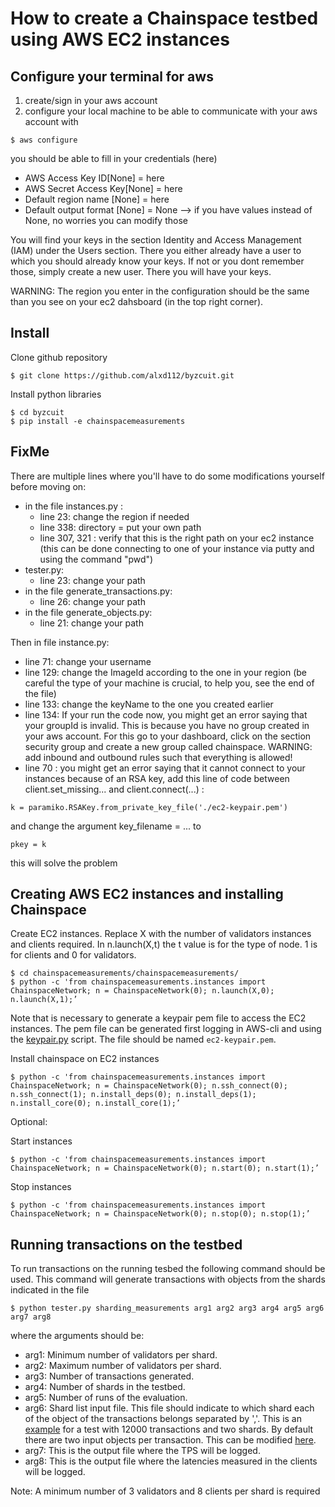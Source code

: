 
# How to create a Chainspace testbed using AWS EC2 instances

## Configure your terminal for aws 

1) create/sign in your aws account
2) configure your local machine to be able to communicate with your aws account
with
```shell
$ aws configure
``` 
you should be able to fill in your credentials (here)
- AWS Access Key ID[None] = here
- AWS Secret Access Key[None] = here
- Default region name [None] = here
- Default output format [None] = None
--> if you have values instead of None, no worries you can modify those

You will find your keys in the section Identity and Access Management (IAM) under the Users section.
There you either already have a user to which you should already know your keys. If not or you dont remember those, simply create a new user.
There you will have your keys.

WARNING: The region you enter in the configuration should be the same than you see on your ec2 dahsboard (in the top right corner).

## Install

Clone github repository
```shell
$ git clone https://github.com/alxd112/byzcuit.git
```

Install python libraries
```shell
$ cd byzcuit
$ pip install -e chainspacemeasurements
```


## FixMe
There are multiple lines where you'll have to do some modifications yourself before moving on:
- in the file instances.py :
  * line 23: change the region if needed
  * line 338: directory = put your own path
  * line 307, 321 : verify that this is the right path on your ec2 instance (this can be done connecting to one of your instance via putty and using the command "pwd")
- tester.py:
  * line 23: change your path
- in the file generate_transactions.py:
  * line 26: change your path
- in the file generate_objects.py:
  * line 21: change your path

Then in file instance.py:
- line 71: change your username
- line 129: change the ImageId according to the one in your region (be careful the type of your machine is crucial, to help you, see the end of the file)
- line 133: change the keyName to the one you created earlier
- line 134: If your run the code now, you might get an error saying that your groupId is invalid. This is because you have no group created in your aws account. For this go to your dashboard, click on the section security group and create a new group called chainspace.
WARNING: add inbound and outbound rules such that everything is allowed!
- line 70 : you might get an error saying that it cannot connect to your instances because of an RSA key, add this line of code between client.set_missing... and client.connect(...) :
```
k = paramiko.RSAKey.from_private_key_file('./ec2-keypair.pem')
```
and change the argument key_filename = ... to
```
pkey = k
```
this will solve the problem


## Creating AWS EC2 instances and installing Chainspace 



Create EC2 instances. Replace X with the number of validators instances and clients required. In n.launch(X,t) the t value is for the type of node. 1 is for clients and 0 for validators.
```shell
$ cd chainspacemeasurements/chainspacemeasurements/
$ python -c 'from chainspacemeasurements.instances import ChainspaceNetwork; n = ChainspaceNetwork(0); n.launch(X,0); n.launch(X,1);’  
```
Note that is necessary to generate a keypair pem file to access the EC2 instances. The pem file can be generated first logging in AWS-cli and using the [keypair.py](https://github.com/srene/byzcuit/blob/master/chainspacemeasurements/chainspacemeasurements/keypair.py) script. The file should be named `ec2-keypair.pem`.


Install chainspace on EC2 instances
```shell
$ python -c 'from chainspacemeasurements.instances import ChainspaceNetwork; n = ChainspaceNetwork(0); n.ssh_connect(0); n.ssh_connect(1); n.install_deps(0); n.install_deps(1); n.install_core(0); n.install_core(1);’
```

Optional:

Start instances
```shell
$ python -c 'from chainspacemeasurements.instances import ChainspaceNetwork; n = ChainspaceNetwork(0); n.start(0); n.start(1);’
```

Stop instances
```shell
$ python -c 'from chainspacemeasurements.instances import ChainspaceNetwork; n = ChainspaceNetwork(0); n.stop(0); n.stop(1);’
```

## Running transactions on the testbed

To run transactions on the running tesbed the following command should be used. This command will generate transactions with objects from the shards indicated in the file 

```shell
$ python tester.py sharding_measurements arg1 arg2 arg3 arg4 arg5 arg6 arg7 arg8 
```
where the arguments should be:

* arg1: Minimum number of validators per shard.
* arg2: Maximum number of validators per shard.
* arg3: Number of transactions generated.
* arg4: Number of shards in the testbed.
* arg5: Number of runs of the evaluation.
* arg6: Shard list input file. This file should indicate to which shard each of the object of the transactions belongs separated by ','. This is an [example](https://github.com/srene/byzcuit/blob/master/chainspacemeasurements/chainspacemeasurements/shards.txt) for a test with 12000 transactions and two shards. By default there are two input objects per transaction. This can be modified [here](https://github.com/srene/byzcuit/blob/79dc906b79c4b371b342760d6dc6a9ee540fc673/chainspacemeasurements/chainspacemeasurements/tester.py#L330).
* arg7: This is the output file where the TPS will be logged.
* arg8: This is the output file where the latencies measured in the clients will be logged.

Note: A minimum number of 3 validators and 8 clients per shard is required
